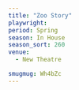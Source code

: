 ```yaml
---
title: "Zoo Story"
playwright:
period: Spring
season: In House
season_sort: 260
venue:
  - New Theatre

smugmug: Wh4bZc
---
```

